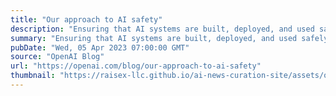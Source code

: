```yaml
---
title: "Our approach to AI safety"
description: "Ensuring that AI systems are built, deployed, and used safely is critical to our mission."
summary: "Ensuring that AI systems are built, deployed, and used safely is critical to our mission."
pubDate: "Wed, 05 Apr 2023 07:00:00 GMT"
source: "OpenAI Blog"
url: "https://openai.com/blog/our-approach-to-ai-safety"
thumbnail: "https://raisex-llc.github.io/ai-news-curation-site/assets/openai_logo.png"
---
```


